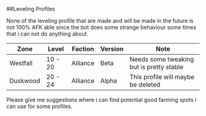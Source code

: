 ##Leveling Profiles

None of the leveling profile that are made and will be made in the future is not 100% AFK able since the bot does some strange behaviour some times that i can not do anything about.

| Zone          | Level   | Faction | Version | Note                                      |
|---------------|---------|----------|---------|------------------------------------------|
| Westfall      | 10 - 20 | Alliance | Beta    | Needs some tweaking but is pretty stable |
| Duskwood      | 20 - 24 | Alliance | Alpha   | This profile will maybe be deleted       |

Please give me suggestions where i can find potential good farming spots i can use for some profiles.
